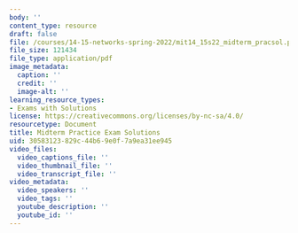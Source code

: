 ```yaml
---
body: ''
content_type: resource
draft: false
file: /courses/14-15-networks-spring-2022/mit14_15s22_midterm_pracsol.pdf
file_size: 121434
file_type: application/pdf
image_metadata:
  caption: ''
  credit: ''
  image-alt: ''
learning_resource_types:
- Exams with Solutions
license: https://creativecommons.org/licenses/by-nc-sa/4.0/
resourcetype: Document
title: Midterm Practice Exam Solutions
uid: 30583123-829c-44b6-9e0f-7a9ea31ee945
video_files:
  video_captions_file: ''
  video_thumbnail_file: ''
  video_transcript_file: ''
video_metadata:
  video_speakers: ''
  video_tags: ''
  youtube_description: ''
  youtube_id: ''
---
```

